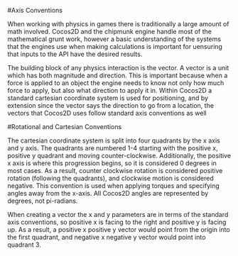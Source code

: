 #Axis Conventions

When working with physics in games there is traditionally a large amount of math involved.  Cocos2D and the chipmunk engine handle most of the mathematical grunt work, however a basic understanding of the systems that the engines use when making calculations is important for uensuring that inputs to the API have the desired results.

The building block of any physics interaction is the vector.  A vector is a unit which has both magnitude and direction.  This is important because when a force is applied to an object the engine needs to know not only how much force to apply, but also what direction to apply it in.  Within Cocos2D a standard cartesian coordinate system is used for positioning, and by extension since the vector says the direction to go from a location, the vectors that Cocos2D uses follow standard axis conventions as well

#Rotational and Cartesian Conventions

The cartesian coordinate system is split into four quadrants by the x axis and y axis.  The quadrants are numbered 1-4 starting with the positive x, positive y quadrant and moving counter-clockwise.  Additionally, the positive x axis is where this progression begins, so it is considered 0 degrees in most cases.  As a result, counter clockwise rotation is considered positive rotation (following the quadrants), and clockwise motion is considered negative.  This convention is used when applying torques and specifying angles away from the x-axis.  All Cocos2D angles are represented by degrees, not pi-radians.

When creating a vector the x and y parameters are in terms of the standard axis conventions, so positive x is facing to the right and positive y is facing up.  As a result, a positive x positive y vector would point from the origin into the first quadrant, and negative x negative y vector would point into quadrant 3.
